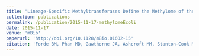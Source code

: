 ```yaml
---
title: "Lineage-Specific Methyltransferases Define the Methylome of the Globally Disseminated _Escherichia coli_ ST131 Clone"
collection: publications
permalink: /publication/2015-11-17-methylomeEcoli
date: 2015-11-17
venue: 'mBio'
paperurl: 'http://doi.org/10.1128/mBio.01602-15'
citation: 'Forde BM, Phan MD, Gawthorne JA, Ashcroft MM, Stanton-Cook M, Sarkar S, Peters KM, Chan KG, Chong TM, Yin WF, Upton M, Schembri MA and Beatson SA. (2015). &quot;Paper Title Number 1.&quot; <i>mBio</i>. 6(6): e01602-15 '
---
```

